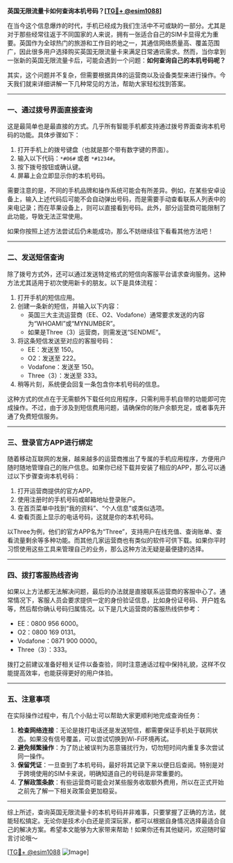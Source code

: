 **英国无限流量卡如何查询本机号码？[[TG💪+ @esim1088](https://t.me/s/esim1088)]**

在当今这个信息爆炸的时代，手机已经成为我们生活中不可或缺的一部分。尤其是对于那些经常往返于不同国家的人来说，拥有一张适合自己的SIM卡显得尤为重要。英国作为全球热门的旅游和工作目的地之一，其通信网络质量高、覆盖范围广，因此很多用户选择购买英国无限流量卡来满足日常通讯需求。然而，当你拿到一张新的英国无限流量卡后，可能会遇到一个问题：**如何查询自己的本机号码呢？**

其实，这个问题并不复杂，但需要根据具体的运营商以及设备类型来进行操作。今天我们就来详细讲解一下几种常见的方法，帮助大家轻松找到答案。

---

### **一、通过拨号界面直接查询**
这是最简单也是最直接的方式。几乎所有智能手机都支持通过拨号界面查询本机号码的功能。具体步骤如下：

1. 打开手机上的拨号键盘（也就是那个带有数字键的界面）。
2. 输入以下代码：`*#06#` 或者 `*#1234#`。
3. 按下拨号按钮或确认键。
4. 屏幕上会立即显示你的本机号码。

需要注意的是，不同的手机品牌和操作系统可能会有所差异。例如，在某些安卓设备上，输入上述代码后可能不会自动弹出号码，而是需要手动查看联系人列表中的来电记录；而在苹果设备上，则可以直接看到号码。此外，部分运营商可能限制了此功能，导致无法正常使用。

如果你按照上述方法尝试后仍未能成功，那么不妨继续往下看看其他方法吧！

---

### **二、发送短信查询**
除了拨号方式外，还可以通过发送特定格式的短信向客服平台请求查询服务。这种方法尤其适用于初次使用新卡的朋友。以下是具体流程：

1. 打开手机的短信应用。
2. 创建一条新的短信，并输入以下内容：
   - 英国三大主流运营商（EE、O2、Vodafone）通常要求发送的内容为“WHOAMI”或“MYNUMBER”。
   - 如果是Three（3）运营商，则需发送“SENDME”。
3. 将这条短信发送至对应的客服号码：
   - EE：发送至 150。
   - O2：发送至 222。
   - Vodafone：发送至 150。
   - Three（3）：发送至 333。
4. 稍等片刻，系统便会回复一条包含你本机号码的信息。

这种方式的优点在于无需额外下载任何应用程序，只需利用手机自带的功能即可完成操作。不过，由于涉及到短信费用问题，请确保你的账户余额充足，或者事先开通了免费短信服务。

---

### **三、登录官方APP进行绑定**
随着移动互联网的发展，越来越多的运营商推出了专属的手机应用程序，方便用户随时随地管理自己的账户信息。如果你已经下载并安装了相应的APP，那么可以通过以下步骤查询本机号码：

1. 打开运营商提供的官方APP。
2. 使用注册时的手机号码或邮箱地址登录账户。
3. 在首页菜单中找到“我的资料”、“个人信息”或类似选项。
4. 查看页面上显示的电话号码，这就是你的本机号码。

以Three为例，他们的官方APP名为“Three”，支持用户在线充值、查询账单、查看流量剩余等多种功能。而其他几家运营商也有类似的软件可供下载。如果你平时习惯使用这些工具来管理自己的业务，那么这种方法无疑是最便捷的选择。

---

### **四、拨打客服热线咨询**
如果以上方法都无法解决问题，最后的办法就是直接联系运营商的客服中心了。通常情况下，客服人员会要求提供一定的身份验证信息，比如身份证号码、开户姓名等，然后帮你确认号码归属情况。以下是几大运营商的客服热线供参考：

- EE：0800 956 6000。
- O2：0800 169 0131。
- Vodafone：0871 900 0000。
- Three（3）：333。

拨打之前建议准备好相关证件以备查验，同时注意通话过程中保持礼貌，这样不仅能提高效率，也能获得更好的用户体验。

---

### **五、注意事项**
在实际操作过程中，有几个小贴士可以帮助大家更顺利地完成查询任务：

1. **检查网络连接**：无论是拨打电话还是发送短信，都需要保证手机处于联网状态。如果没有信号覆盖，可以尝试切换到Wi-Fi环境再试。
2. **避免频繁操作**：为了防止被误判为恶意骚扰行为，切勿短时间内重复多次尝试同一操作。
3. **保留凭证**：一旦查到了本机号码，最好将其记录下来以便日后查阅。特别是对于跨境使用的SIM卡来说，明确知道自己的号码是非常重要的。
4. **了解政策条款**：有些运营商可能会对某些服务收取额外费用，所以在正式开始之前先了解一下相关政策会更加稳妥。

---

综上所述，查询英国无限流量卡的本机号码并非难事，只要掌握了正确的方法，就能轻松搞定。无论你是技术小白还是资深玩家，都可以根据自身情况选择最适合自己的解决方案。希望本文能够为大家带来帮助！如果你还有其他疑问，欢迎随时留言讨论哦～

[[TG💪+ @esim1088](https://t.me/s/esim1088) ![Image](https://i.postimg.cc/4NQfJmqS/Snipaste-2025-05-13-00-14-12.png)]